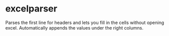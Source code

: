 # excelparser
Parses the first line for headers and lets you fill in the cells without opening excel.
Automatically appends the values under the right columns.
